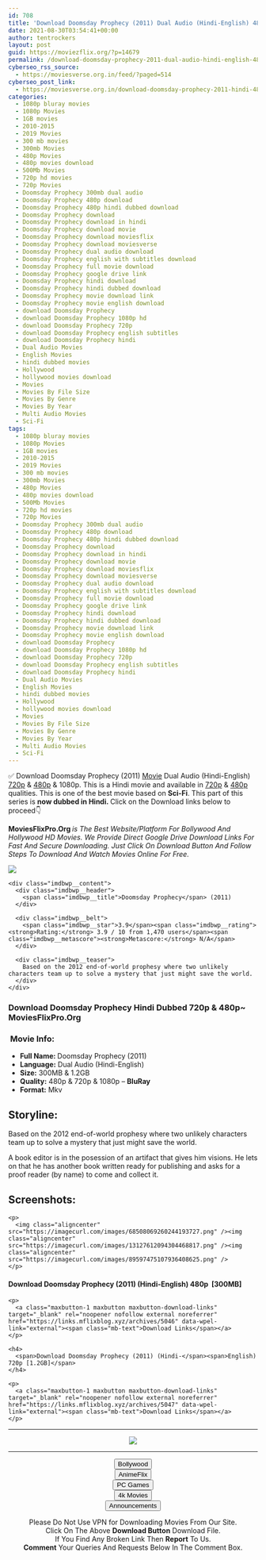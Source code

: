 ```yaml
---
id: 708
title: 'Download Doomsday Prophecy (2011) Dual Audio (Hindi-English) 480p [300MB] || 720p [1.2GB]'
date: 2021-08-30T03:54:41+00:00
author: tentrockers
layout: post
guid: https://moviezflix.org/?p=14679
permalink: /download-doomsday-prophecy-2011-dual-audio-hindi-english-480p-300mb-720p-1-2gb/
cyberseo_rss_source:
  - https://moviesverse.org.in/feed/?paged=514
cyberseo_post_link:
  - https://moviesverse.org.in/download-doomsday-prophecy-2011-hindi-480p-720p/
categories:
  - 1080p bluray movies
  - 1080p Movies
  - 1GB movies
  - 2010-2015
  - 2019 Movies
  - 300 mb movies
  - 300mb Movies
  - 480p Movies
  - 480p movies download
  - 500Mb Movies
  - 720p hd movies
  - 720p Movies
  - Doomsday Prophecy 300mb dual audio
  - Doomsday Prophecy 480p download
  - Doomsday Prophecy 480p hindi dubbed download
  - Doomsday Prophecy download
  - Doomsday Prophecy download in hindi
  - Doomsday Prophecy download movie
  - Doomsday Prophecy download moviesflix
  - Doomsday Prophecy download moviesverse
  - Doomsday Prophecy dual audio download
  - Doomsday Prophecy english with subtitles download
  - Doomsday Prophecy full movie download
  - Doomsday Prophecy google drive link
  - Doomsday Prophecy hindi download
  - Doomsday Prophecy hindi dubbed download
  - Doomsday Prophecy movie download link
  - Doomsday Prophecy movie english download
  - download Doomsday Prophecy
  - download Doomsday Prophecy 1080p hd
  - download Doomsday Prophecy 720p
  - download Doomsday Prophecy english subtitles
  - download Doomsday Prophecy hindi
  - Dual Audio Movies
  - English Movies
  - hindi dubbed movies
  - Hollywood
  - hollywood movies download
  - Movies
  - Movies By File Size
  - Movies By Genre
  - Movies By Year
  - Multi Audio Movies
  - Sci-Fi
tags:
  - 1080p bluray movies
  - 1080p Movies
  - 1GB movies
  - 2010-2015
  - 2019 Movies
  - 300 mb movies
  - 300mb Movies
  - 480p Movies
  - 480p movies download
  - 500Mb Movies
  - 720p hd movies
  - 720p Movies
  - Doomsday Prophecy 300mb dual audio
  - Doomsday Prophecy 480p download
  - Doomsday Prophecy 480p hindi dubbed download
  - Doomsday Prophecy download
  - Doomsday Prophecy download in hindi
  - Doomsday Prophecy download movie
  - Doomsday Prophecy download moviesflix
  - Doomsday Prophecy download moviesverse
  - Doomsday Prophecy dual audio download
  - Doomsday Prophecy english with subtitles download
  - Doomsday Prophecy full movie download
  - Doomsday Prophecy google drive link
  - Doomsday Prophecy hindi download
  - Doomsday Prophecy hindi dubbed download
  - Doomsday Prophecy movie download link
  - Doomsday Prophecy movie english download
  - download Doomsday Prophecy
  - download Doomsday Prophecy 1080p hd
  - download Doomsday Prophecy 720p
  - download Doomsday Prophecy english subtitles
  - download Doomsday Prophecy hindi
  - Dual Audio Movies
  - English Movies
  - hindi dubbed movies
  - Hollywood
  - hollywood movies download
  - Movies
  - Movies By File Size
  - Movies By Genre
  - Movies By Year
  - Multi Audio Movies
  - Sci-Fi
---
```

<div class="thecontent clearfix">
  <p>
    ✅ Download Doomsday Prophecy (2011) <a href="https://moviesverse.org.in/category/movies/" data-wpel-link="internal">Movie</a> Dual Audio (Hindi-English) <a href="https://moviesverse.org.in/720p-movies/" data-wpel-link="internal">720p</a>&nbsp;&&nbsp;<a href="https://moviesverse.org.in/480p-movies/" data-wpel-link="internal">480p</a> & 1080p. This is a Hindi movie and available in <a href="https://moviesverse.org.in/720p-movies/" data-wpel-link="internal">720p</a>&nbsp;&&nbsp;<a href="https://moviesverse.org.in/480p-movies/" data-wpel-link="internal">480p</a> qualities. This is one of the best movie based on <strong>Sci-Fi</strong>. This part of this series is <strong>now dubbed in <span>Hindi.&nbsp;</span></strong><span>Click on the Download links below to proceed👇</span>
  </p>
  
  <p>
    <strong><span>MoviesFlixPro.Org&nbsp;</span></strong><em>is The Best Website/Platform For Bollywood And Hollywood HD Movies. We Provide Direct Google Drive Download Links For Fast And Secure Downloading. Just Click On Download Button And Follow Steps To&nbsp;Download And Watch Movies Online For Free.</em>
  </p>
  
  <div class="imdbwp imdbwp--movie dark">
    <div class="imdbwp__thumb">
      <a class="imdbwp__link" target="_blank" title="Doomsday Prophecy" href="https://www.imdb.com/title/tt1641831/" rel="nofollow external noopener noreferrer" data-wpel-link="external"><img class="imdbwp__img" src="https://m.media-amazon.com/images/M/MV5BMTg4NDAxODAxM15BMl5BanBnXkFtZTgwMjA3NDA2MDE@._V1_SX300.jpg" /></a>
    </div>
    
    <div class="imdbwp__content">
      <div class="imdbwp__header">
        <span class="imdbwp__title">Doomsday Prophecy</span> (2011)
      </div>
      
      <div class="imdbwp__belt">
        <span class="imdbwp__star">3.9</span><span class="imdbwp__rating"><strong>Rating:</strong> 3.9 / 10 from 1,470 users</span><span class="imdbwp__metascore"><strong>Metascore:</strong> N/A</span>
      </div>
      
      <div class="imdbwp__teaser">
        Based on the 2012 end-of-world prophesy where two unlikely characters team up to solve a mystery that just might save the world.
      </div>
    </div>
  </div>
  
  <h3>
    <span>Download Doomsday Prophecy Hindi Dubbed 720p & 480p~ MoviesFlixPro.Org</span>
  </h3>
  
  <h3>
    <span>&nbsp;Movie Info:&nbsp;</span>
  </h3>
  
  <ul>
    <li>
      <strong>Full Name: </strong>Doomsday Prophecy (2011)
    </li>
    <li>
      <strong>Language:</strong> Dual Audio (Hindi-English)
    </li>
    <li>
      <strong>Size:</strong> 300MB & 1.2GB
    </li>
    <li>
      <strong>Quality:</strong> 480p & 720p & 1080p – <span><strong>BluRay</strong></span>
    </li>
    <li>
      <strong>Format:</strong>&nbsp;Mkv
    </li>
  </ul>
  
  <h2>
    <span>Storyline:</span>
  </h2>
  
  <p>
    Based on the 2012 end-of-world prophesy where two unlikely characters team up to solve a mystery that just might save the world.
  </p>
  
  <div>
    A book editor is in the posession of an artifact that gives him visions. He lets on that he has another book written ready for publishing and asks for a proof reader (by name) to come and collect it.
  </div>
  
  <div class="summary_text">
    <h2>
      <span>Screenshots:</span>
    </h2>
    
    <p>
      <img class="aligncenter" src="https://imagecurl.com/images/68508069260244193727.png" /><img class="aligncenter" src="https://imagecurl.com/images/13127612094304468817.png" /><img class="aligncenter" src="https://imagecurl.com/images/89597475107936408625.png" />
    </p>
  </div>
  
  <div class="inline canwrap">
    <h4>
      <span>Download Doomsday Prophecy (2011) (Hindi-English) </span><span>480p&nbsp; [300MB]</span>
    </h4>
    
    <p>
      <a class="maxbutton-1 maxbutton maxbutton-download-links" target="_blank" rel="noopener nofollow external noreferrer" href="https://links.mflixblog.xyz/archives/5046" data-wpel-link="external"><span class="mb-text">Download Links</span></a>
    </p>
    
    <h4>
      <span>Download Doomsday Prophecy (2011) (Hindi-</span><span>English) 720p [1.2GB]</span>
    </h4>
    
    <p>
      <a class="maxbutton-1 maxbutton maxbutton-download-links" target="_blank" rel="noopener nofollow external noreferrer" href="https://links.mflixblog.xyz/archives/5047" data-wpel-link="external"><span class="mb-text">Download Links</span></a>
    </p>
  </div>
</div>

<center>
  </p> 
  
  <hr />
  
  <p>
    <a href="http://gdrivepro.xyz/join.php" data-wpel-link="external" target="_blank" rel="nofollow external noopener noreferrer"><img src="https://i.imgur.com/FhMdWdW.png" /></a>
  </p>
  
  <hr />
  
  <p>
    <a href="https://dogemovies.xyz" target="_blank" data-wpel-link="external" rel="nofollow external noopener noreferrer"><button class="button button5">Bollywood</button></a><br /> <a href="https://animeflix.in" target="_blank" data-wpel-link="external" rel="nofollow external noopener noreferrer"><button class="button button5">AnimeFlix</button></a><br /> <a href="https://gamesflix.net/" target="_blank" data-wpel-link="external" rel="nofollow external noopener noreferrer"><button class="button button5">PC Games</button></a><br /> <a href="https://uhdmovies.in" target="_blank" data-wpel-link="external" rel="nofollow external noopener noreferrer"><button class="button button5">4k Movies</button></a><br /> <a href="https://moviesverse.org.in/announcements/" target="_blank" data-wpel-link="internal" rel="noopener"><button class="button button5">Announcements</button></a>
  </p>
  
  <div class="alert alert-danger">
    Please Do Not Use VPN for Downloading Movies From Our Site.
  </div>
  
  <div class="alert alert-success">
    Click On The Above <strong>Download Button</strong> Download File.
  </div>
  
  <div class="alert alert-warning">
    If You Find Any Broken Link Then <strong>Report</strong> To Us.
  </div>
  
  <div class="alert alert-info">
    <strong>Comment</strong> Your Queries And Requests Below In The Comment Box.
  </div>
  
  <p>
    </center>
  </p>
